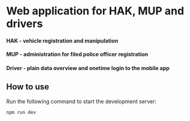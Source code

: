 # Web application for HAK, MUP and drivers

#### HAK - vehicle registration and manipulation
#### MUP - administration for filed police officer registration 
#### Driver - plain data overview and onetime login to the mobile app

## How to use 

Run the following command to start the development server:

```bash
npm run dev